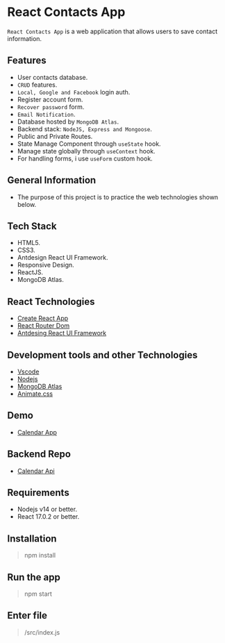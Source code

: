 # React Contacts App

`React Contacts App` is a web application that allows users to save contact information.

## Features

- User contacts database. 
- `CRUD` features.
- `Local, Google and Facebook` login auth.
- Register account form.
- `Recover password` form.
- `Email Notification`.
- Database hosted by `MongoDB Atlas`.
- Backend stack: `NodeJS, Express and Mongoose`.
- Public and Private Routes.
- State Manage Component through `useState` hook.
- Manage state globally through `useContext` hook.
- For handling forms, i use `useForm` custom hook.

## General Information

- The purpose of this project is to practice the web technologies shown below.

## Tech Stack

- HTML5.
- CSS3.
- Antdesign React UI Framework.
- Responsive Design.
- ReactJS.
- MongoDB Atlas.

## React Technologies

- [Create React App](https://create-react-app.dev/)
- [React Router Dom](https://v5.reactrouter.com/web/guides/quick-start)
- [Antdesing React UI Framework](https://ant.design/)

## Development tools and other Technologies

- [Vscode](https://code.visualstudio.com/)
- [Nodejs](https://nodejs.org/en/)
- [MongoDB Atlas](https://www.mongodb.com/atlas/database)
- [Animate.css](https://animate.style/)

## Demo

- [Calendar App](https://google.com)

## Backend Repo

- [Calendar Api](https://google.com)

## Requirements

- Nodejs v14 or better.
- React 17.0.2 or better.

## Installation

> npm install

## Run the app

> npm start

## Enter file

> /src/index.js
